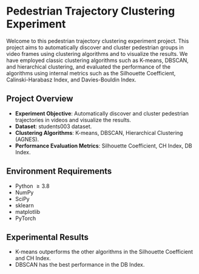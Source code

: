 # Pedestrian Trajectory Clustering Experiment

Welcome to this pedestrian trajectory clustering experiment project. This project aims to automatically discover and cluster pedestrian groups in video frames using clustering algorithms and to visualize the results. We have employed classic clustering algorithms such as K-means, DBSCAN, and hierarchical clustering, and evaluated the performance of the algorithms using internal metrics such as the Silhouette Coefficient, Calinski-Harabasz Index, and Davies-Bouldin Index.

## Project Overview

- **Experiment Objective**: Automatically discover and cluster pedestrian trajectories in videos and visualize the results.
- **Dataset**: students003 dataset.
- **Clustering Algorithms**: K-means, DBSCAN, Hierarchical Clustering (AGNES).
- **Performance Evaluation Metrics**: Silhouette Coefficient, CH Index, DB Index.

## Environment Requirements

- Python $\geq 3.8$
- NumPy
- SciPy
- sklearn
- matplotlib
- PyTorch

## Experimental Results

- K-means outperforms the other algorithms in the Silhouette Coefficient and CH Index.
- DBSCAN has the best performance in the DB Index.

